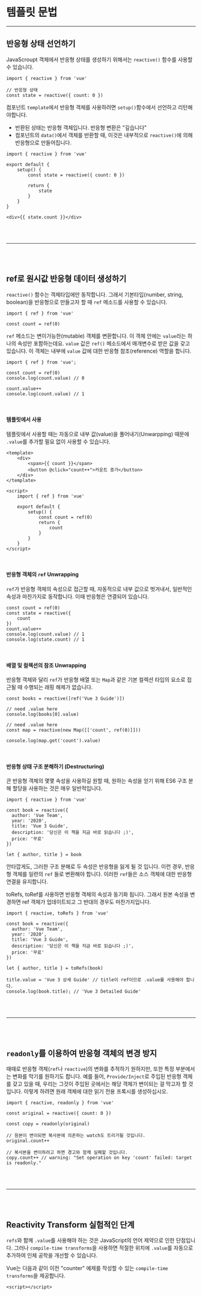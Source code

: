 # 템플릿 문법
<hr>


## 반응형 상태 선언하기
JavaScroupt 객체에서 반응형 상태를 생성하기 위해서는 `reactive()` 함수를 사용할 수 있습니다.

```
import { reactive } from 'vue'

// 반응형 상태
const state = reactive({ count: 0 })
```

컴포넌트 `template`에서 반응형 객체를 사용하려면 `setup()`함수에서 선언하고 리턴해야합니다.
 - 반환된 상태는 반응형 객체입니다. 반응형 변환은 "깊습니다"
 - 컴포넌트의 `data()`에서 객체를 반환할 때, 이것은 내부적으로 `reactive()`에 의해 반응형으로 만들어집니다.

```
import { reactive } from 'vue'

export default {
    setup() {
        const state = reactive({ count: 0 })

        return {
            state
        }
    }
}
```

```
<div>{{ state.count }}</div>
```

<br><br>
<hr>
<br><br>

## ref로 원시값 반응형 데이터 생성하기
`reactive()` 함수는 객체타입에만 동작합니다. 그래서 기본타입(number, string, boolean)을 반응형으로 만들고자 할 때 `ref` 메소드를 사용할 수 있습니다.

```
import { ref } from 'vue'

const count = ref(0)
```

`ref` 메소드는 변이가능한(mutable) 객체를 변환합니다. 이 객체 안에는 `value`라는 하나의 속성만 포함하는데요. `value` 값은 `ref()` 메소드에서 매개변수로 받은 값을 갖고 있습니다. 이 객체는 내부에 `value` 값에 대한 반응형 참조(reference) 역할을 합니다.

```
import { ref } from 'vue';

const count = ref(0)
console.log(count.value) // 0

count.value++
console.log(count.value) // 1
```

<br>

#### 템플릿에서 사용
템플릿에서 사용할 때는 자동으로 내부 값(value)을 풀어내기(Unwarpping) 때문에 `.value`를 추가할 필요 없이 사용할 수 있습니다.

```
<template>
    <div>
        <span>{{ count }}</span>
        <button @click="count++">카운트 증가</button>
    </div>
</template>

<script>
    import { ref } from 'vue'
    
    export default {
        setup() {
            const count = ref(0)
            return {
                count
            }
        }
    }
</script>
```

<br>

#### 반응형 객체의 `ref` Unwrapping
`ref`가 반응형 객체의 속성으로 접근할 때, 자동적으로 내부 값으로 벗겨내서, 일반적인 속성과 마찬가지로 동작합니다. 이때 반응형은 연결되어 있습니다.

```
const count = ref(0)
const state = reactive({
    count
})
count.value++
console.log(count.value) // 1
console.log(state.count) // 1
```

<br>

#### 배열 및 컬렉션의 참조 Unwrapping
반응형 객체와 달리 `ref`가 반응형 배열 또는 `Map`과 같은 기본 컬렉션 타입의 요소로 접근될 때 수행되는 래핑 해제가 없습니다.

```
const books = reactive([ref('Vue 3 Guide')])

// need .value here
console.log(books[0].value)

// need .value here
const map = reactive(new Map([['count', ref(0)]]))

console.log(map.get('count').value)
```


<br>

#### 반응형 상태 구조 분해하기 (Destructuring)
큰 반응형 객체의 몇몇 속성을 사용하길 원할 때, 원하는 속성을 얻기 위해 ES6 구조 분해 할당을 사용하는 것은 매우 일반적입니다.

```
import { reactive } from 'vue'

const book = reactive({
  author: 'Vue Team',
  year: '2020',
  title: 'Vue 3 Guide',
  description: '당신은 이 책을 지금 바로 읽습니다 ;)',
  price: '무료'
})

let { author, title } = book
```

안타깝게도, 그러한 구조 분해로 두 속성은 반응형을 잃게 될 것 입니다. 이런 경우, 반응형 객체를 일련의 `ref` 들로 변환해야 합니다. 이러한 `ref`들은 소스 객체에 대한 반응형 연결을 유지합니다.

toRefs, toRef를 사용하면 반응형 객체의 속성과 동기화 됩니다. 그래서 원본 속성을 변경하면 ref 객체가 업데이트되고 그 반대의 경우도 마찬가지입니다.

```
import { reactive, toRefs } from 'vue'

const book = reactive({
  author: 'Vue Team',
  year: '2020',
  title: 'Vue 3 Guide',
  description: '당신은 이 책을 지금 바로 읽습니다 ;)',
  price: '무료'
})

let { author, title } = toRefs(book)

title.value = 'Vue 3 상세 Guide' // title이 ref이므로 .value를 사용해야 합니다.
console.log(book.title); // 'Vue 3 Detailed Guide'
```


<br><br>
<hr>
<br><br>

## `readonly`를 이용하여 반응형 객체의 변경 방지
때때로 반응형 객체(`ref`나 `reactive`)의 변화를 추적하기 원하지만, 또한 특정 부분에서는 변화를 막기를 원하기도 합니다. 예를 들어, `Provide/Inject`로 주입된 반응형 객체를 갖고 있을 때, 우리는 그것이 주입된 곳에서는 해당 객체가 변이되는 걸 막고자 할 것입니다. 이렇게 하려면 원래 객체에 대한 읽기 전용 프록시를 생성하십시오.

```
import { reactive, readonly } from 'vue'

const original = reactive({ count: 0 })

const copy = readonly(original)

// 원본이 변이되면 복사본에 의존하는 watch도 트리거될 것입니다.
original.count++

// 복사본을 변이하려고 하면 경고와 함께 실패할 것입니다.
copy.count++ // warning: "Set operation on key 'count' failed: target is readonly."
```


<br><br>
<hr>
<br><br>

## Reactivity Transform 실험적인 단계
`refs`와 함께 `.value`를 사용해야 하는 것은 JavaScript의 언어 제약으로 인한 단점입니다. 그러나 `compile-time transforms`을 사용하면 적절한 위치에 `.value`를 자동으로 추가하여 인체 공학을 개선할 수 있습니다.

Vue는 다음과 같이 이전 "counter" 예제를 작성할 수 있는 `compile-time transforms`을 제공합니다.

```
<script></script>
```





